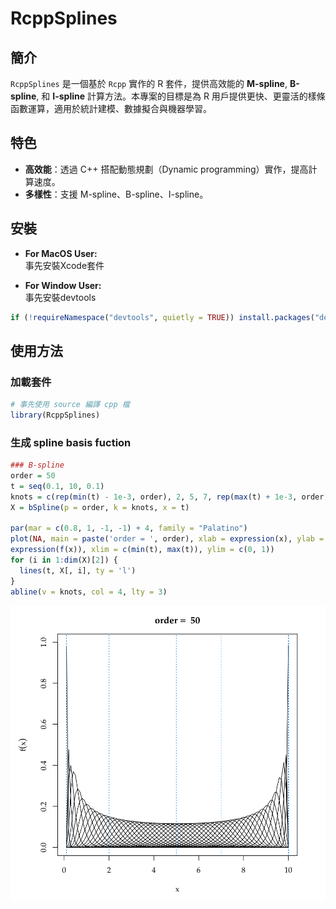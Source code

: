 # RcppSplines

## 簡介
`RcppSplines` 是一個基於 `Rcpp` 實作的 R 套件，提供高效能的 **M-spline**, **B-spline**, 和 **I-spline** 計算方法。本專案的目標是為 R 用戶提供更快、更靈活的樣條函數運算，適用於統計建模、數據擬合與機器學習。

## 特色
- **高效能**：透過 C++ 搭配動態規劃（Dynamic programming）實作，提高計算速度。
- **多樣性**：支援 M-spline、B-spline、I-spline。

## 安裝
- **For MacOS User:**  
事先安裝Xcode套件   

- **For Window User:**  
事先安裝devtools
```r
if (!requireNamespace("devtools", quietly = TRUE)) install.packages("devtools")
```
## 使用方法

### 加載套件
```r
# 事先使用 source 編譯 cpp 檔
library(RcppSplines)
```

### 生成 spline basis fuction
```r
### B-spline 
order = 50
t = seq(0.1, 10, 0.1)
knots = c(rep(min(t) - 1e-3, order), 2, 5, 7, rep(max(t) + 1e-3, order))
X = bSpline(p = order, k = knots, x = t)

par(mar = c(0.8, 1, -1, -1) + 4, family = "Palatino")
plot(NA, main = paste('order = ', order), xlab = expression(x), ylab =      
expression(f(x)), xlim = c(min(t), max(t)), ylim = c(0, 1))
for (i in 1:dim(X)[2]) {
  lines(t, X[, i], ty = 'l')
}
abline(v = knots, col = 4, lty = 3)
```
<img src="img/bspline.png" alt="B-spline basis" width="800">


